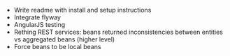 - Write readme with install and setup instructions
- Integrate flyway
- AngularJS testing
- Rething REST services: beans returned inconsistencies between entities vs aggregated beans (higher level)
- Force beans to be local beans
